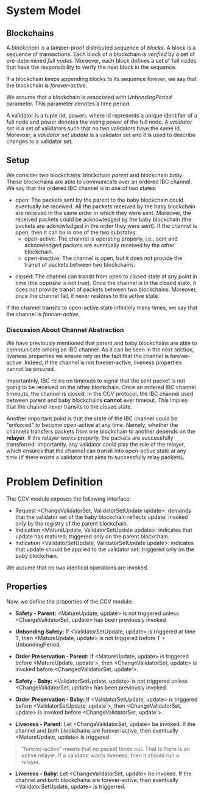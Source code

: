 # System Model

## Blockchains

A *blockchain* is a tamper-proof distributed sequence of *blocks*.
A block is a sequence of transactions.
Each block of a blockchain is *verified* by a set of pre-determined *full nodes*.
Moreover, each block defines a set of full nodes that have the responsibility to verify the next block in the sequence.

If a blockchain keeps appending blocks to its sequence forever, we say that the blockchain is *forever-active*.

We assume that a blockchain is associated with *UnbondingPeriod* parameter.
This parameter denotes a time period.

A validator is a tuple (id, power), where id represents a unique identifier of a full node and power denotes the voting power of the full node.
A *validator set* is a set of validators such that no two validators have the same id.
Morevoer, a *validator set update* is a validator set and it is used to describe changes to a validator set.

## Setup

We consider two blockchains: blockchain *parent* and blockchain *baby*.
These blockchains are able to communicate over an ordered IBC channel.
We say that the ordered IBC channel is in one of two states:
- open: The packets sent by the parent to the baby blockchain could eventually be received.
All the packets received by the baby blockchain are received in the same order in which they were sent.
Moreover, the received packets could be acknowledged by the baby blockchain (the packets are acknowledged in the order they were sent).
If the channel is open, then it can be in one of the two substates:
    - open-active: The channel is operating properly, i.e., sent and acknowledged packets are eventually received by the other blockchain. 
    - open-inactive: The channel is open, but it does not provide the transit of packets between two blockchains.
<!-- - active: The channel is operating properly, i.e., the packets sent by the parent to the baby blockchain are eventually received and they are received in the order in which they were sent. Moreover, the received packets could be acknowledged by the baby blockchain (the packets are acknowledged in the order they were sent). -->
- closed: The channel can transit from open to closed state at any point in time (the opposite is not true).
Once the channel is in the closed state, it does not provide transit of packets between two blockchains.
Moreover, once the channel fail, it never restores to the active state.

If the channel transits to open-active state infinitely many times, we say that the channel is *forever-active*.

### Discussion About Channel Abstraction

We have previously mentioned that parent and baby blockchains are able to communicate among an IBC channel.
As it can be seen in the next section, liveness properties we ensure rely on the fact that the channel is forever-active.
Indeed, if the channel is not forever-active, liveness properties cannot be ensured.

Importantnly, IBC relies on timeouts to signal that the sent packet is not going to be received on the other blockchain.
Once an ordered IBC channel timeouts, the channel is closed.
In the CCV protocol, the IBC channel used between parent and baby blockchains **cannot** ever timeout.
This implies that the channel never transits to the closed state.

Another important point is that the state of the IBC channel could be "enforced" to become open-active at any time.
Namely, whether the channels transfers packets from one blockchain to another depends on the **relayer**.
If the relayer works properly, the packets are successfully transferred.
Importantly, any validator could play the role of the relayer, which ensures that the channel can transit into open-active state at any time (if there exists a validator that aims to successfully relay packets). 

# Problem Definition

The CCV module exposes the following interface:
- Request \<ChangeValidatorSet, ValidatorSetUpdate update\>: demands that the validator set of the baby blockchain reflects update; invoked only by the registry of the parent blockchain.
- Indication \<MatureUpdate, ValidatorSetUpdate update\>: indicates that update has matured; triggered only on the parent blockchain.
- Indication \<ValidatorSetUpdate, ValidatorSetUpdate update\>: indicates that update should be applied to the validator set; triggered only on the baby blockchain.

We assume that no two identical <ChangeValidatorSet> operations are invoked.

## Properties

Now, we define the properties of the CCV module:

- **Safety - Parent:** <MatureUpdate, update> is not triggered unless <ChangeValidatorSet, update> has been previously invoked.

- **Unbonding Safety:** If <ValidatorSetUpdate, update> is triggered at time T, then <MatureUpdate, update> is not triggered before T + UnbondingPeriod.

- **Order Preservation - Parent:** If <MatureUpdate, update> is triggered before <MatureUpdate, update'>, then <ChangeValidatorSet, update> is invoked before <ChangedValidatorSet, update'>.

- **Safety - Baby:** <ValidatorSetUpdate, update> is not triggered unless <ChangeValidatorSet, update> has been previously invoked.

- **Order Preservation - Baby:** If <ValidatorSetUpdate, update> is triggered before <ValidatorSetUpdate, update'>, then <ChangeValidatorSet, update> is invoked before <ChangeValidatorSet, update'>.

- **Liveness - Parent:** Let <ChangeValidatorSet, update> be invoked.
If the channel and both blockchains are forever-active, then eventually <MatureUpdate, update> is triggered.

> "forever-active" means that no packet times out. That is there is an active relayer. If a validator wants liveness, then it should run a relayer.

- **Liveness - Baby:** Let <ChangeValidatorSet, update> be invoked.
If the channel and both blockchains are forever-active, then eventually <ValidatorSetUpdate, update> is triggerred.
